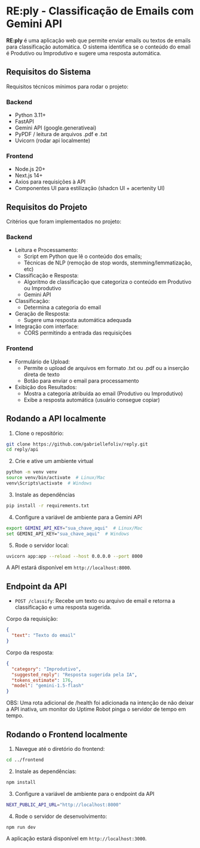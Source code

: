 # RE:ply - Classificação de Emails com Gemini API

**RE:ply** é uma aplicação web que permite enviar emails ou textos de emails para classificação automática. O sistema identifica se o conteúdo do email é Produtivo ou Improdutivo e sugere uma resposta automática.

## Requisitos do Sistema

Requisitos técnicos mínimos para rodar o projeto:

### Backend

- Python 3.11+
- FastAPI
- Gemini API (google.generativeai)
- PyPDF / leitura de arquivos .pdf e .txt
- Uvicorn (rodar api localmente)

### Frontend

- Node.js 20+
- Next.js 14+
- Axios para requisições à API
- Componentes UI para estilização (shadcn UI + acertenity UI)

## Requisitos do Projeto

Critérios que foram implementados no projeto:

### Backend

- Leitura e Processamento:
  - Script em Python que lê o conteúdo dos emails;
  - Técnicas de NLP (remoção de stop words, stemming/lemmatização, etc)
- Classificação e Resposta:
  - Algoritmo de classificação que categoriza o conteúdo em Produtivo ou Improdutivo
  - Gemini API
- Classificação:
  - Determina a categoria do email
- Geração de Resposta:
  - Sugere uma resposta automática adequada
- Integração com interface:
  - CORS permitindo a entrada das requisições

### Frontend

- Formulário de Upload:
  - Permite o upload de arquivos em formato .txt ou .pdf ou a inserção direta de texto
  - Botão para enviar o email para processamento
- Exibição dos Resultados:
  - Mostra a categoria atribuída ao email (Produtivo ou Improdutivo)
  - Exibe a resposta automática (usuário consegue copiar)

## Rodando a API localmente

1. Clone o repositório:

```bash
git clone https://github.com/gabriellefoliv/reply.git
cd reply/api
```

2. Crie e ative um ambiente virtual

```bash
python -m venv venv
source venv/bin/activate  # Linux/Mac
venv\Scripts\activate  # Windows
```

3. Instale as dependências

```bash
pip install -r requirements.txt
```

4. Configure a variável de ambiente para a Gemini API

```bash
export GEMINI_API_KEY="sua_chave_aqui"  # Linux/Mac
set GEMINI_API_KEY="sua_chave_aqui"  # Windows
```

5. Rode o servidor local:

```bash
uvicorn app:app --reload --host 0.0.0.0 --port 8000
```

A API estará disponível em `http://localhost:8000`.

## Endpoint da API

- `POST /classify`: Recebe um texto ou arquivo de email e retorna a classificação e uma resposta sugerida.

Corpo da requisição:

```json
{
  "text": "Texto do email"
}
```

Corpo da resposta:

```json
{
  "category": "Improdutivo",
  "suggested_reply": "Resposta sugerida pela IA",
  "tokens_estimate": 176,
  "model": "gemini-1.5-flash"
}
```

OBS: Uma rota adicional de /health foi adicionada na intenção de não deixar a API inativa, um monitor do Uptime Robot pinga o servidor de tempo em tempo.

## Rodando o Frontend localmente

1. Navegue até o diretório do frontend:

```bash
cd ../frontend
```

2. Instale as dependências:

```bash
npm install
```

3. Configure a variável de ambiente para o endpoint da API

```bash
NEXT_PUBLIC_API_URL="http://localhost:8000"
```

4. Rode o servidor de desenvolvimento:

```bash
npm run dev
```

A aplicação estará disponível em `http://localhost:3000`.
